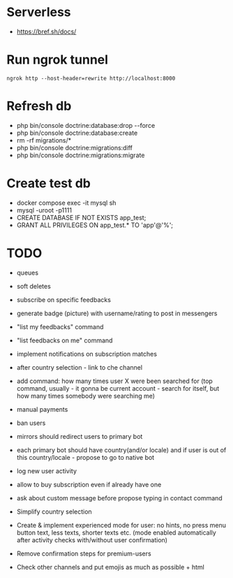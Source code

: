 # Serverless
* https://bref.sh/docs/

# Run ngrok tunnel
`ngrok http --host-header=rewrite http://localhost:8000`

# Refresh db
* php bin/console doctrine:database:drop --force
* php bin/console doctrine:database:create
* rm -rf migrations/*
* php bin/console doctrine:migrations:diff
* php bin/console doctrine:migrations:migrate

# Create test db
* docker compose exec -it mysql sh
* mysql -uroot -p1111
* CREATE DATABASE IF NOT EXISTS app_test;
* GRANT ALL PRIVILEGES ON app_test.* TO 'app'@'%';

# TODO
* queues
* soft deletes
* subscribe on specific feedbacks
* generate badge (picture) with username/rating to post in messengers
* "list my feedbacks" command
* "list feedbacks on me" command
* implement notifications on subscription matches
* after country selection - link to che channel
* add command: how many times user X were been searched for (top command, usually - it gonna be current account - search for itself, but how many times somebody were searching me)
* manual payments
* ban users
* mirrors should redirect users to primary bot
* each primary bot should have country(and/or locale) and if user is out of this country/locale - propose to go to native bot
* log new user activity
* allow to buy subscription even if already have one
* ask about custom message before propose typing in contact command

* Simplify country selection
* Create & implement experienced mode for user: no hints, no press menu button text, less texts, shorter texts etc. (mode enabled automatically after activity checks with/without user confirmation)
* Remove confirmation steps for premium-users
* Check other channels and put emojis as much as possible + html